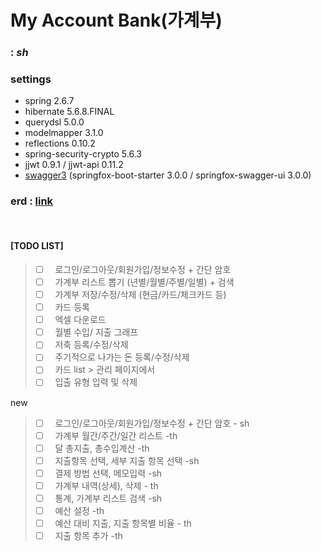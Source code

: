 # My Account Bank(가계부)
### : _sh_


### settings

- spring 2.6.7
- hibernate 5.6.8.FINAL
- querydsl 5.0.0
- modelmapper 3.1.0
- reflections 0.10.2
- spring-security-crypto 5.6.3
- jjwt 0.9.1 / jjwt-api 0.11.2
- [swagger3](http://localhost:8080/swagger-ui/index.html#/) (springfox-boot-starter 3.0.0 / springfox-swagger-ui 3.0.0)



### erd : [link](https://www.erdcloud.com/d/xt5Q7knNm4hm6oBk6)




<br/>




#### [TODO LIST]

> - [ ] &nbsp; 로그인/로그아웃/회원가입/정보수정 + 간단 암호
> - [ ] &nbsp; 가계부 리스트 뽑기 (년별/월별/주별/일별) + 검색
> - [ ] &nbsp; 가계부 저장/수정/삭제 (현금/카드/체크카드 등)
> - [ ] &nbsp; 카드 등록
> - [ ] &nbsp; 엑셀 다운로드
> - [ ] &nbsp; 월별 수입/ 지출 그래프
> - [ ] &nbsp; 저축 등록/수정/삭제
> - [ ] &nbsp; 주기적으로 나가는 돈 등록/수정/삭제
> - [ ] &nbsp; 카드 list > 관리 페이지에서
> - [ ] &nbsp; 입출 유형 입력 및 삭제

new
> - [ ] &nbsp; 로그인/로그아웃/회원가입/정보수정 + 간단 암호 - sh
> - [ ] &nbsp; 가계부 월간/주간/일간 리스트 -th
> - [ ] &nbsp; 달 총지출, 총수입계산 -th
> - [ ] &nbsp; 지출항목 선택, 세부 지출 항목 선택 -sh
> - [ ] &nbsp; 결제 방법 선택, 메모입력 -sh
> - [ ] &nbsp; 가계부 내역(상세), 삭제 - th
> - [ ] &nbsp; 통계, 가계부 리스트 검색 -sh
> - [ ] &nbsp; 예산 설정 -th
> - [ ] &nbsp; 예산 대비 지출, 지출 항목별 비율 - th
> - [ ] &nbsp; 지출 항목 추가 -th
